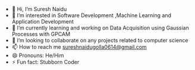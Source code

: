 - 👋 Hi, I’m Suresh Naidu
- 👀 I’m interested in Software Development ,Machine Learning and Application Development
- 🌱 I’m currently learning and working on Data Acquisition using Gaussian Processes with GPCAM
- 💞️ I’m looking to collaborate on any projects related to computer science  
- 📫 How to reach me sureshnaidugolla0614@gmail.com
- 😄 Pronouns: He/Him
- ⚡ Fun fact: Stubborn Coder

<!---
sureshnaidugolla/sureshnaidugolla is a ✨ special ✨ repository because its `README.md` (this file) appears on your GitHub profile.
You can click the Preview link to take a look at your changes.
--->

